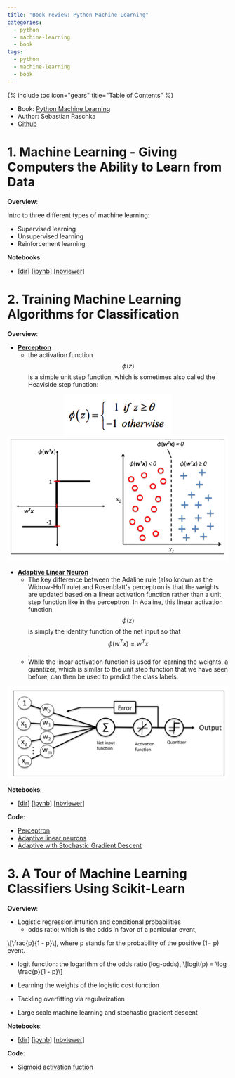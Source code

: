 ```yaml
---
title: "Book review: Python Machine Learning"
categories:
  - python
  - machine-learning
  - book
tags:
  - python
  - machine-learning
  - book
---
```


{% include toc icon="gears" title="Table of Contents" %}

- Book: [Python Machine Learning](https://www.amazon.com/Python-Machine-Learning-Sebastian-Raschka/dp/1783555130)
- Author: Sebastian Raschka
- [Github](https://github.com/rasbt/python-machine-learning-book)

# 1. Machine Learning - Giving Computers the Ability to Learn from Data

__Overview__:

Intro to three different types of machine learning:
  - Supervised learning
  - Unsupervised learning
  - Reinforcement learning

__Notebooks__:

- [[dir](https://github.com/rasbt/python-machine-learning-book/tree/master/code/ch01)] [[ipynb](https://github.com/rasbt/python-machine-learning-book/tree/master/code/ch01/ch01.ipynb)] [[nbviewer](http://nbviewer.ipython.org/github/rasbt/python-machine-learning-book/blob/master/code/ch01/ch01.ipynb)]

# 2. Training Machine Learning Algorithms for Classification

__Overview__:

- __[Perceptron](https://en.wikipedia.org/wiki/Perceptron)__    
    - the activation function $$\phi (z)$$ is a simple unit step function, which is sometimes also called the Heaviside step function:

<div class='post image' align='center'>
  <img src='/post_images/2016-10-22-books-review-python-machine-learning/Screen Shot 2016-10-23 at 8.55.25 PM.png'>
</div>

<div class='post image'>
  <img src='/post_images/2016-10-22-books-review-python-machine-learning/Screen Shot 2016-10-22 at 9.50.14 PM.png'>
</div>

- __[Adaptive Linear Neuron](https://en.wikipedia.org/wiki/ADALINE)__
    - The key difference between the Adaline rule (also known as the Widrow-Hoff rule) and Rosenblatt's perceptron is that the weights are updated based on a linear activation function rather than a unit step function like in the perceptron. In Adaline, this linear activation function $$\phi (z)$$ is simply the identity function of the net input so that $$\phi(w^Tx)= w^Tx$$.
    - While the linear activation function is used for learning the weights, a quantizer, which is similar to the unit step function that we have seen before, can then be used to predict the class labels.

<div class='post image'>
  <img src='/post_images/2016-10-22-books-review-python-machine-learning/Screen Shot 2016-10-22 at 9.54.42 PM.png'>
</div>

__Notebooks__:

- [[dir](https://github.com/rasbt/python-machine-learning-book/tree/master/code/ch02)] [[ipynb](https://github.com/rasbt/python-machine-learning-book/tree/master/code/ch02/ch02.ipynb)] [[nbviewer](http://nbviewer.ipython.org/github/rasbt/python-machine-learning-book/blob/master/code/ch02/ch02.ipynb)]

__Code__:

- [Perceptron](https://github.com/tuanavu/machine-learning-ipython-notebooks/blob/master/books/python-machine-learning-book/code/ch01/perceptron.py)
- [Adaptive linear neurons](https://github.com/tuanavu/machine-learning-ipython-notebooks/blob/master/books/python-machine-learning-book/code/ch01/adaptive_linear_neuron.py)
- [Adaptive with Stochastic Gradient Descent](https://github.com/tuanavu/machine-learning-ipython-notebooks/blob/master/books/python-machine-learning-book/code/ch01/adaptive_online_learning.py)

# 3. A Tour of Machine Learning Classifiers Using Scikit-Learn

__Overview__:

- Logistic regression intuition and conditional probabilities
  - odds ratio: which is the odds in favor of a particular event, 

\\[\frac{p}{1 - p}\\], where p stands for the probability of the positive (1− p) event.


  - logit function: the logarithm of the odds ratio (log-odds), 
\\[logit(p) = \log \frac{p}{1 - p}\\]

  

- Learning the weights of the logistic cost function
- Tackling overfitting via regularization
- Large scale machine learning and stochastic gradient descent

__Notebooks__:

- [[dir](https://github.com/rasbt/python-machine-learning-book/tree/master/code/ch03)] [[ipynb](https://github.com/rasbt/python-machine-learning-book/tree/master/code/ch03/ch03.ipynb)] [[nbviewer](http://nbviewer.ipython.org/github/rasbt/python-machine-learning-book/blob/master/code/ch03/ch03.ipynb)]

__Code__:

- [Sigmoid activation fuction](https://github.com/tuanavu/machine-learning-ipython-notebooks/blob/master/books/python-machine-learning-book/code/ch02/sigmoid.py)
